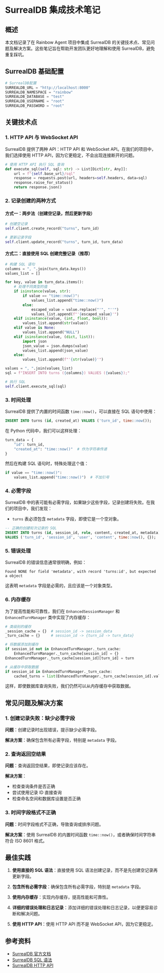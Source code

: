 # SurrealDB 集成技术笔记

## 概述

本文档记录了在 Rainbow Agent 项目中集成 SurrealDB 的关键技术点、常见问题及解决方案。这些笔记旨在帮助开发团队更好地理解和使用 SurrealDB，避免重复踩坑。

## SurrealDB 基础配置

```python
# SurrealDB配置
SURREALDB_URL = "http://localhost:8000"
SURREALDB_NAMESPACE = "rainbow"
SURREALDB_DATABASE = "test"
SURREALDB_USERNAME = "root"
SURREALDB_PASSWORD = "root"
```

## 关键技术点

### 1. HTTP API 与 WebSocket API

SurrealDB 提供了两种 API：HTTP API 和 WebSocket API。在我们的项目中，我们选择使用 HTTP API，因为它更稳定，不会出现连接断开的问题。

```python
# 使用 HTTP API 执行 SQL 查询
def execute_sql(self, sql: str) -> List[Dict[str, Any]]:
    url = f"{self.base_url}/sql"
    response = requests.post(url, headers=self.headers, data=sql)
    response.raise_for_status()
    return response.json()
```

### 2. 记录创建的两种方式

#### 方式一：两步法（创建空记录，然后更新字段）

```python
# 创建空记录
self.client.create_record("turns", turn_id)

# 更新记录字段
self.client.update_record("turns", turn_id, turn_data)
```

#### 方式二：直接使用 SQL 创建完整记录（推荐）

```python
# 构建 SQL 语句
columns = ", ".join(turn_data.keys())
values_list = []

for key, value in turn_data.items():
    # 处理不同类型的值
    if isinstance(value, str):
        if value == "time::now()":
            values_list.append("time::now()")
        else:
            escaped_value = value.replace("'", "''")
            values_list.append(f"'{escaped_value}'")
    elif isinstance(value, (int, float, bool)):
        values_list.append(str(value))
    elif value is None:
        values_list.append("NULL")
    elif isinstance(value, (dict, list)):
        import json
        json_value = json.dumps(value)
        values_list.append(json_value)
    else:
        values_list.append(f"'{str(value)}'")

values = ", ".join(values_list)
sql = f"INSERT INTO turns ({columns}) VALUES ({values});"

# 执行 SQL
self.client.execute_sql(sql)
```

### 3. 时间处理

SurrealDB 提供了内置的时间函数 `time::now()`，可以直接在 SQL 语句中使用：

```sql
INSERT INTO turns (id, created_at) VALUES ('turn_id', time::now());
```

在 Python 代码中，我们可以这样处理：

```python
turn_data = {
    "id": turn_id,
    "created_at": "time::now()"  # 作为字符串传递
}
```

然后在构建 SQL 语句时，特殊处理这个值：

```python
if value == "time::now()":
    values_list.append("time::now()")  # 不加引号
```

### 4. 必需字段

SurrealDB 中的表可能有必需字段，如果缺少这些字段，记录创建将失败。在我们的项目中，我们发现：

- `turns` 表必须包含 `metadata` 字段，即使它是一个空对象。

```sql
-- 正确的创建轮次记录的 SQL
INSERT INTO turns (id, session_id, role, content, created_at, metadata) 
VALUES ('turn_id', 'session_id', 'user', 'content', time::now(), {});
```

### 5. 错误处理

SurrealDB 的错误信息通常很明确，例如：

```
Found NONE for field 'metadata', with record 'turns:id', but expected a object
```

这表明 `metadata` 字段是必需的，且应该是一个对象类型。

### 6. 内存缓存

为了提高性能和可靠性，我们在 `EnhancedSessionManager` 和 `EnhancedTurnManager` 类中实现了内存缓存：

```python
# 类级别的缓存
_session_cache = {}  # session_id -> session_data
_turn_cache = {}     # session_id -> {turn_id -> turn_data}

# 将数据添加到缓存
if session_id not in EnhancedTurnManager._turn_cache:
    EnhancedTurnManager._turn_cache[session_id] = {}
EnhancedTurnManager._turn_cache[session_id][turn_id] = turn

# 从缓存中获取数据
if session_id in EnhancedTurnManager._turn_cache:
    cached_turns = list(EnhancedTurnManager._turn_cache[session_id].values())
```

这样，即使数据库查询失败，我们仍然可以从内存缓存中获取数据。

## 常见问题及解决方案

### 1. 创建记录失败：缺少必需字段

**问题**：创建记录时出现错误，提示缺少必需字段。

**解决方案**：确保包含所有必需字段，特别是 `metadata` 字段。

### 2. 查询返回空结果

**问题**：查询返回空结果，即使记录应该存在。

**解决方案**：
- 检查查询条件是否正确
- 尝试使用记录 ID 直接查询
- 检查命名空间和数据库设置是否正确

### 3. 时间字段格式不正确

**问题**：时间字段格式不正确，导致查询或排序问题。

**解决方案**：使用 SurrealDB 的内置时间函数 `time::now()`，或者确保时间字符串符合 ISO 8601 格式。

## 最佳实践

1. **使用直接的 SQL 语法**：直接使用 SQL 语法创建记录，而不是先创建空记录再更新字段。

2. **包含所有必需字段**：确保包含所有必需字段，特别是 `metadata` 字段。

3. **使用内存缓存**：实现内存缓存，提高性能和可靠性。

4. **详细的错误处理和日志记录**：添加详细的错误处理和日志记录，以便更容易诊断和解决问题。

5. **使用 HTTP API**：使用 HTTP API 而不是 WebSocket API，因为它更稳定。

## 参考资料

- [SurrealDB 官方文档](https://surrealdb.com/docs)
- [SurrealDB SQL 语法](https://surrealdb.com/docs/surrealql)
- [SurrealDB HTTP API](https://surrealdb.com/docs/integration/http)